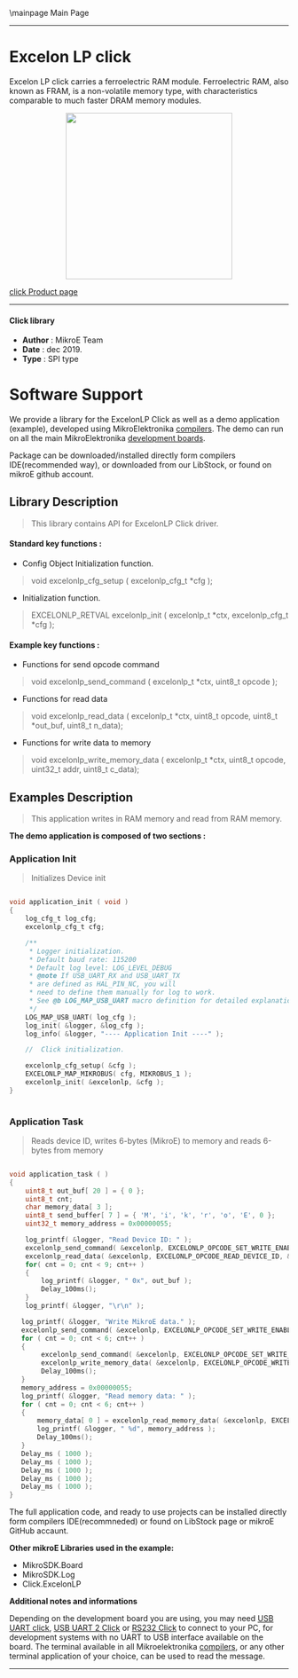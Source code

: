 \mainpage Main Page
 
 

---
# Excelon LP click

Excelon LP click carries a ferroelectric RAM module. Ferroelectric RAM, also known as FRAM, is a non-volatile memory type, with characteristics comparable to much faster DRAM memory modules.

<p align="center">
  <img src="https://download.mikroe.com/images/click_for_ide/excelonlp_click.png" height=300px>
</p>

[click Product page](https://www.mikroe.com/excelon-lp-click)

---


#### Click library 

- **Author**        : MikroE Team
- **Date**          : dec 2019.
- **Type**          : SPI type


# Software Support

We provide a library for the ExcelonLP Click 
as well as a demo application (example), developed using MikroElektronika 
[compilers](https://shop.mikroe.com/compilers). 
The demo can run on all the main MikroElektronika [development boards](https://shop.mikroe.com/development-boards).

Package can be downloaded/installed directly form compilers IDE(recommended way), or downloaded from our LibStock, or found on mikroE github account. 

## Library Description

> This library contains API for ExcelonLP Click driver.

#### Standard key functions :

- Config Object Initialization function.
> void excelonlp_cfg_setup ( excelonlp_cfg_t *cfg ); 
 
- Initialization function.
> EXCELONLP_RETVAL excelonlp_init ( excelonlp_t *ctx, excelonlp_cfg_t *cfg );

#### Example key functions :

- Functions for send opcode command
> void excelonlp_send_command ( excelonlp_t *ctx, uint8_t opcode );
 
- Functions for read data
> void excelonlp_read_data ( excelonlp_t *ctx, uint8_t opcode, uint8_t *out_buf, uint8_t n_data);

- Functions for write data to memory
> void excelonlp_write_memory_data ( excelonlp_t *ctx, uint8_t opcode, uint32_t addr, uint8_t c_data);

## Examples Description

> This application writes in RAM memory and read from RAM memory.

**The demo application is composed of two sections :**

### Application Init 

> Initializes Device init

```c

void application_init ( void )
{
    log_cfg_t log_cfg;
    excelonlp_cfg_t cfg;

    /** 
     * Logger initialization.
     * Default baud rate: 115200
     * Default log level: LOG_LEVEL_DEBUG
     * @note If USB_UART_RX and USB_UART_TX 
     * are defined as HAL_PIN_NC, you will 
     * need to define them manually for log to work. 
     * See @b LOG_MAP_USB_UART macro definition for detailed explanation.
     */
    LOG_MAP_USB_UART( log_cfg );
    log_init( &logger, &log_cfg );
    log_info( &logger, "---- Application Init ----" );

    //  Click initialization.

    excelonlp_cfg_setup( &cfg );
    EXCELONLP_MAP_MIKROBUS( cfg, MIKROBUS_1 );
    excelonlp_init( &excelonlp, &cfg );
}
  
```

### Application Task

> Reads device ID, writes 6-bytes (MikroE) to memory and reads 6-bytes from memory

```c

void application_task ( )
{
    uint8_t out_buf[ 20 ] = { 0 };
    uint8_t cnt;
    char memory_data[ 3 ];
    uint8_t send_buffer[ 7 ] = { 'M', 'i', 'k', 'r', 'o', 'E', 0 };
    uint32_t memory_address = 0x00000055;

    log_printf( &logger, "Read Device ID: " );
    excelonlp_send_command( &excelonlp, EXCELONLP_OPCODE_SET_WRITE_ENABLE_LATCH );
    excelonlp_read_data( &excelonlp, EXCELONLP_OPCODE_READ_DEVICE_ID, &out_buf[ 0 ], 9 );
    for( cnt = 0; cnt < 9; cnt++ )
    {
        log_printf( &logger, " 0x", out_buf );
        Delay_100ms();
    }
    log_printf( &logger, "\r\n" );

   log_printf( &logger, "Write MikroE data." );
   excelonlp_send_command( &excelonlp, EXCELONLP_OPCODE_SET_WRITE_ENABLE_LATCH );
   for ( cnt = 0; cnt < 6; cnt++ )
   {
        excelonlp_send_command( &excelonlp, EXCELONLP_OPCODE_SET_WRITE_ENABLE_LATCH );
        excelonlp_write_memory_data( &excelonlp, EXCELONLP_OPCODE_WRITE_MEMORY_DATA, memory_address++, send_buffer[ cnt ] );
        Delay_100ms();
   }
   memory_address = 0x00000055;
   log_printf( &logger, "Read memory data: " );
   for ( cnt = 0; cnt < 6; cnt++ )
   {
       memory_data[ 0 ] = excelonlp_read_memory_data( &excelonlp, EXCELONLP_OPCODE_READ_MEMORY_DATA, memory_address++ );
       log_printf( &logger, " %d", memory_address );
       Delay_100ms();
   }
   Delay_ms ( 1000 );
   Delay_ms ( 1000 );
   Delay_ms ( 1000 );
   Delay_ms ( 1000 );
   Delay_ms ( 1000 );
}

```

The full application code, and ready to use projects can be  installed directly form compilers IDE(recommneded) or found on LibStock page or mikroE GitHub accaunt.

**Other mikroE Libraries used in the example:** 

- MikroSDK.Board
- MikroSDK.Log
- Click.ExcelonLP

**Additional notes and informations**

Depending on the development board you are using, you may need 
[USB UART click](https://shop.mikroe.com/usb-uart-click), 
[USB UART 2 Click](https://shop.mikroe.com/usb-uart-2-click) or 
[RS232 Click](https://shop.mikroe.com/rs232-click) to connect to your PC, for 
development systems with no UART to USB interface available on the board. The 
terminal available in all Mikroelektronika 
[compilers](https://shop.mikroe.com/compilers), or any other terminal application 
of your choice, can be used to read the message.

---
